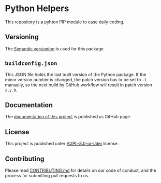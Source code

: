 # Python Helpers

This repository is a pyhton PIP module to ease daily coding.

## Versioning

The [Semantic versioning](https://semver.org) is used for this package.

## `buildconfig.json`

This JSON file holds the last built version of the Python package. If the minor version number is changed, the patch version has to be set to `-1` manually, so the next build by GitHub workflow will result in patch version `x.y.0`.

## Documentation

The [documentation of this project](https://macwinnie.github.io/python-helpers) is published as GitHub page.

## License

This project is published unter [AGPL-3.0-or-later](LICENSE) license.

## Contributing

Please read [CONTRIBUTING.md](CONTRIBUTING.md) for details on our code of conduct, and the process for submitting pull requests to us.
